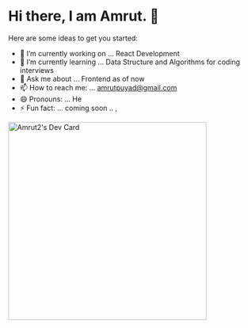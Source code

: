 # Hi there, I am Amrut. 👋



Here are some ideas to get you started:

- 🔭 I’m currently working on ... React Development
- 🌱 I’m currently learning ... Data Structure and Algorithms for coding interviews 
- 💬 Ask me about ... Frontend as of now
- 📫 How to reach me: ... amrutpuyad@gmail.com 
- 😄 Pronouns: ... He
- ⚡ Fun fact: ... coming soon .. ,




<a href="https://app.daily.dev/Amrut2"><img src="https://api.daily.dev/devcards/50268a0adc3d4418a437fcd980e42613.png?r=9fx" width="400" alt="Amrut2's Dev Card"/></a>
